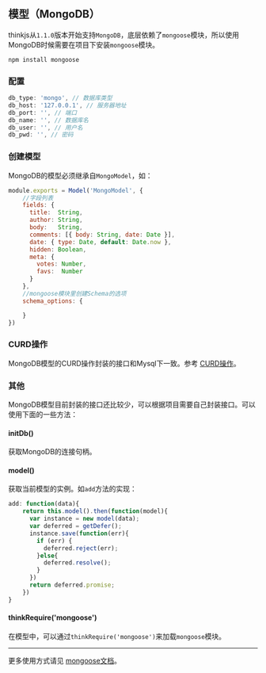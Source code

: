## 模型（MongoDB）

thinkjs从`1.1.0`版本开始支持`MongoDB`，底层依赖了`mongoose`模块，所以使用MongoDB时候需要在项目下安装`mongoose`模块。

```
npm install mongoose
```

### 配置

```js
db_type: 'mongo', // 数据库类型
db_host: '127.0.0.1', // 服务器地址
db_port: '', // 端口
db_name: '', // 数据库名
db_user: '', // 用户名
db_pwd: '', // 密码
```

### 创建模型

MongoDB的模型必须继承自`MongoModel`，如：

```js
module.exports = Model('MongoModel', {
    //字段列表
    fields: {
      title:  String,
      author: String,
      body:   String,
      comments: [{ body: String, date: Date }],
      date: { type: Date, default: Date.now },
      hidden: Boolean,
      meta: {
        votes: Number,
        favs:  Number
      }
    },
    //mongoose模块里创建Schema的选项
    schema_options: {

    }
})
```

### CURD操作

MongoDB模型的CURD操作封装的接口和Mysql下一致。参考 [CURD操作](/doc/model.html#curd操作)。

### 其他

MongoDB模型目前封装的接口还比较少，可以根据项目需要自己封装接口。可以使用下面的一些方法：

#### initDb()

获取MongoDB的连接句柄。

#### model()

获取当前模型的实例。如`add`方法的实现：

```js
add: function(data){
    return this.model().then(function(model){
      var instance = new model(data);
      var deferred = getDefer();
      instance.save(function(err){
        if (err) {
          deferred.reject(err);
        }else{
          deferred.resolve();
        }
      })
      return deferred.promise;
    })
}
```

#### thinkRequire('mongoose')

在模型中，可以通过`thinkRequire('mongoose')`来加载`mongoose`模块。

-------------

更多使用方式请见 [mongoose文档](http://mongoosejs.com/docs/guide.html)。
